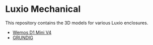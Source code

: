# Luxio Mechanical

This repository contains the 3D models for various Luxio enclosures.

* [Wemos D1 Mini V4](./Wemos%20D1%20Mini%20V4/)
* [GRUNDIG](./GRUNDIG/)